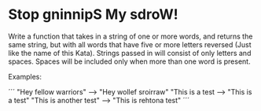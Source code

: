 # Stop gninnipS My sdroW!

Write a function that takes in a string of one or more words, and returns the same string, but with all words that have five or more letters reversed (Just like the name of this Kata). Strings passed in will consist of only letters and spaces. Spaces will be included only when more than one word is present.

Examples:

´´´
"Hey fellow warriors" --> "Hey wollef sroirraw"
"This is a test --> "This is a test"
"This is another test" --> "This is rehtona test"
´´´
